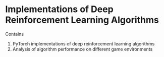 # Implementations of Deep Reinforcement Learning Algorithms

Contains

1. PyTorch implementations of deep reinforcement learning algorithms
1. Analysis of algorithm performance on different game environments
